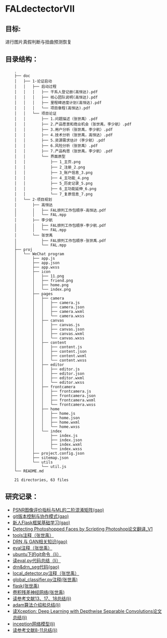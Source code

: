 # FALdectectorVII

## 目标:

进行图片真假判断与扭曲预测恢复

## 目录结构：<br>
        .
        ├── doc
        │   ├── 1-论证启动
        │   │   ├── 启动过程
        │   │   │   ├── 干系人登记册(高恒达).pdf
        │   │   │   ├── 核心团队说明(高恒达).pdf
        │   │   │   ├── 里程碑进度计划(高恒达).pdf
        │   │   │   └── 项目章程(高恒达).pdf
        │   │   └── 项目论证
        │   │       ├── 1.问题描述（张世禹）.pdf
        │   │       ├── 2.产品愿景和商业机会（张世禹，李少航）.pdf
        │   │       ├── 3.用户分析（张世禹，李少航）.pdf
        │   │       ├── 4.技术分析（张世禹，高恒达）.pdf
        │   │       ├── 5.资源需求估计（李少航）.pdf
        │   │       ├── 6.风险分析（张世禹）.pdf
        │   │       ├── 7.产品构思（张世禹，李少航）.pdf
        │   │       └── 界面原型
        │   │           ├── 1_主页.png
        │   │           ├── 2_注册_2.png
        │   │           ├── 3_账户信息_3.png
        │   │           ├── 4_主功能_4.png
        │   │           ├── 5_历史记录_5.png
        │   │           ├── 6_主功能延伸_6.png
        │   │           └── 7_复原信息_7.png
        │   └── 2-项目规划
        │       ├── 高恒达
        │       │   ├── FAL排列工作包顺序-高恒达.pdf
        │       │   └── FAL.mpp
        │       ├── 李少航
        │       │   ├── FAL排列工作包顺序-李少航.pdf
        │       │   └── FAL.mpp
        │       └── 张世禹
        │           ├── FAL排列工作包顺序-张世禹.pdf
        │           └── FAL.mpp
        ├── proj
        │   └── WeChat program
        │       ├── app.js
        │       ├── app.json
        │       ├── app.wxss
        │       ├── icon
        │       │   ├── 11.png
        │       │   ├── friend.png
        │       │   ├── home.png
        │       │   └── index.png
        │       ├── pages
        │       │   ├── camera
        │       │   │   ├── camera.js
        │       │   │   ├── camera.json
        │       │   │   ├── camera.wxml
        │       │   │   └── camera.wxss
        │       │   ├── canvas
        │       │   │   ├── canvas.js
        │       │   │   ├── canvas.json
        │       │   │   ├── canvas.wxml
        │       │   │   └── canvas.wxss
        │       │   ├── content
        │       │   │   ├── content.js
        │       │   │   ├── content.json
        │       │   │   ├── content.wxml
        │       │   │   └── content.wxss
        │       │   ├── editor
        │       │   │   ├── editor.js
        │       │   │   ├── editor.json
        │       │   │   ├── editor.wxml
        │       │   │   └── editor.wxss
        │       │   ├── frontcamera
        │       │   │   ├── frontcamera.js
        │       │   │   ├── frontcamera.json
        │       │   │   ├── frontcamera.wxml
        │       │   │   └── frontcamera.wxss
        │       │   ├── home
        │       │   │   ├── home.js
        │       │   │   ├── home.json
        │       │   │   ├── home.wxml
        │       │   │   └── home.wxss
        │       │   └── index
        │       │       ├── index.js
        │       │       ├── index.json
        │       │       ├── index.wxml
        │       │       └── index.wxss
        │       ├── project.config.json
        │       ├── sitemap.json
        │       └── utils
        │           └── util.js
        └── README.md

        21 directories, 63 files

## 研究记录：

+ [PSNR图像评价指标与ML的二阶混淆矩阵(gao)](https://blog.csdn.net/m0_43414114/article/details/110350577)
+ [git版本控制与协作模式(gao)](https://blog.csdn.net/m0_43414114/article/details/109721686)
+ [新人Flask框架基础学习(gao)](https://blog.csdn.net/m0_43414114/article/details/110348431)
+ [Detecting Photoshopped Faces by Scripting Photoshop论文翻译_V1](https://blog.csdn.net/m0_43414114/article/details/109777265)
+ [tools注释（张世禹）](https://blog.csdn.net/therain123/article/details/110003262)
+ [DRN 与 GAN相关知识(gao)](https://blog.csdn.net/m0_43414114/article/details/109952842)
+ [eval注释（张世禹）](https://blog.csdn.net/therain123/article/details/109957073)
+ [ubuntu下的git命令（li）](https://blog.csdn.net/Only_Big/article/details/109956624)
+ [读eval.py代码总结（li）](https://blog.csdn.net/Only_Big/article/details/109800580)
+ [drn&drn_seg代码(gao)](https://blog.csdn.net/m0_43414114/article/details/109984401)
+ [local_detector.py注释（张世禹）](https://blog.csdn.net/therain123/article/details/110122039)
+ [global_classifier.py注释(张世禹)](https://blog.csdn.net/therain123/article/details/110122136)
+ [flask(张世禹)](https://blog.csdn.net/therain123/article/details/110350764)
+ [卷积残差神经网络(张世禹)](https://blog.csdn.net/therain123/article/details/109957176)
+ [读参考文献13、17、18总结(li)](https://blog.csdn.net/Only_Big/article/details/110663043)
+ [adam算法介绍和总结(li)](https://blog.csdn.net/Only_Big/article/details/110660813)
+ [读Xception: Deep Learning with Depthwise Separable Convolutions论文总结(li)](https://blog.csdn.net/Only_Big/article/details/110657600)
+ [inception网络模型(li)](https://blog.csdn.net/Only_Big/article/details/110656131)
+ [读参考文献8-11总结(li)](https://blog.csdn.net/Only_Big/article/details/110654994)
